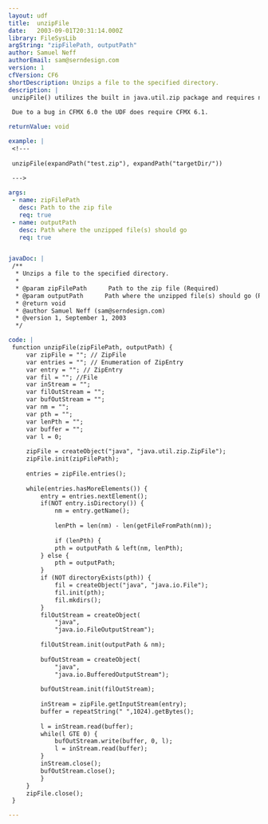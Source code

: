 ```yaml
---
layout: udf
title:  unzipFile
date:   2003-09-01T20:31:14.000Z
library: FileSysLib
argString: "zipFilePath, outputPath"
author: Samuel Neff
authorEmail: sam@serndesign.com
version: 1
cfVersion: CF6
shortDescription: Unzips a file to the specified directory.
description: |
 unzipFile() utilizes the built in java.util.zip package and requires no software be installed on the server.  Pass in the path to a zip file and a target directory and it will unzip the contents.
 
 Due to a bug in CFMX 6.0 the UDF does require CFMX 6.1.

returnValue: void

example: |
 <!--- 
 
 unzipFile(expandPath("test.zip"), expandPath("targetDir/"))
 
 --->

args:
 - name: zipFilePath
   desc: Path to the zip file
   req: true
 - name: outputPath
   desc: Path where the unzipped file(s) should go
   req: true


javaDoc: |
 /**
  * Unzips a file to the specified directory.
  * 
  * @param zipFilePath      Path to the zip file (Required)
  * @param outputPath      Path where the unzipped file(s) should go (Required)
  * @return void 
  * @author Samuel Neff (sam@serndesign.com) 
  * @version 1, September 1, 2003 
  */

code: |
 function unzipFile(zipFilePath, outputPath) {
     var zipFile = ""; // ZipFile
     var entries = ""; // Enumeration of ZipEntry
     var entry = ""; // ZipEntry
     var fil = ""; //File
     var inStream = "";
     var filOutStream = "";
     var bufOutStream = "";
     var nm = "";
     var pth = "";
     var lenPth = "";
     var buffer = "";
     var l = 0;
      
     zipFile = createObject("java", "java.util.zip.ZipFile");
     zipFile.init(zipFilePath);
     
     entries = zipFile.entries();
     
     while(entries.hasMoreElements()) {
         entry = entries.nextElement();
         if(NOT entry.isDirectory()) {
             nm = entry.getName(); 
             
             lenPth = len(nm) - len(getFileFromPath(nm));
             
             if (lenPth) {
             pth = outputPath & left(nm, lenPth);
         } else {
             pth = outputPath;
         }
         if (NOT directoryExists(pth)) {
             fil = createObject("java", "java.io.File");
             fil.init(pth);
             fil.mkdirs();
         }
         filOutStream = createObject(
             "java", 
             "java.io.FileOutputStream");
         
         filOutStream.init(outputPath & nm);
         
         bufOutStream = createObject(
             "java", 
             "java.io.BufferedOutputStream");
         
         bufOutStream.init(filOutStream);
         
         inStream = zipFile.getInputStream(entry);
         buffer = repeatString(" ",1024).getBytes(); 
         
         l = inStream.read(buffer);
         while(l GTE 0) {
             bufOutStream.write(buffer, 0, l);
             l = inStream.read(buffer);
         }
         inStream.close();
         bufOutStream.close();
         }
     }
     zipFile.close();
 }

---
```


